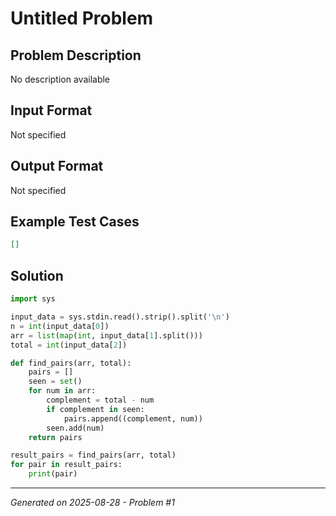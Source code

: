 # Untitled Problem

## Problem Description
No description available

## Input Format
Not specified

## Output Format
Not specified

## Example Test Cases
```json
[]
```

## Solution
```python
import sys

input_data = sys.stdin.read().strip().split('\n')
n = int(input_data[0])
arr = list(map(int, input_data[1].split()))
total = int(input_data[2])

def find_pairs(arr, total):
    pairs = []
    seen = set()
    for num in arr:
        complement = total - num
        if complement in seen:
            pairs.append((complement, num))
        seen.add(num)
    return pairs

result_pairs = find_pairs(arr, total)
for pair in result_pairs:
    print(pair)
```

---
*Generated on 2025-08-28 - Problem #1*